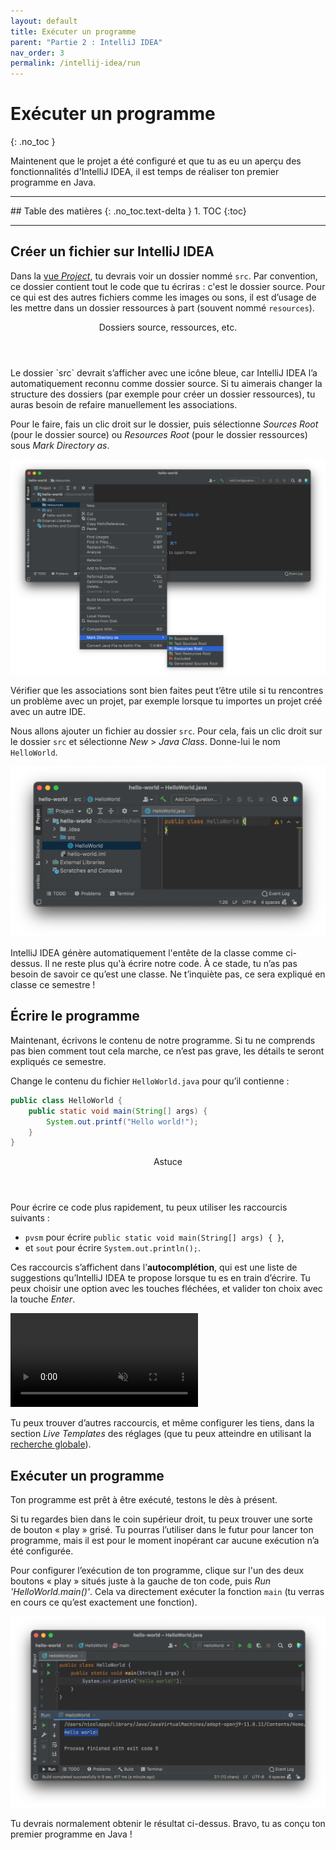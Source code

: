 ```yaml
---
layout: default
title: Exécuter un programme
parent: "Partie 2 : IntelliJ IDEA"
nav_order: 3
permalink: /intellij-idea/run
---
```


# Exécuter un programme
{: .no_toc }

Maintenent que le projet a été configuré et que tu as eu un aperçu des fonctionnalités d'IntelliJ IDEA, il est temps de réaliser ton premier programme en Java.

<hr>
## Table des matières
{: .no_toc.text-delta }
1. TOC
{:toc}
<hr>

## Créer un fichier sur IntelliJ IDEA
Dans la [vue *Project*](ui#palettes-doutils), tu devrais voir un dossier nommé `src`. Par convention, ce dossier contient tout le code que tu écriras : c'est le dossier source. Pour ce qui est des autres fichiers comme les images ou sons, il est d’usage de les mettre dans un dossier ressources à part (souvent nommé `resources`).

<div class="note">
  <header>Dossiers source, ressources, etc.</header>
  <p>Le dossier `src` devrait s’afficher avec une icône bleue, car IntelliJ IDEA l’a automatiquement reconnu comme dossier source. Si tu aimerais changer la structure des dossiers (par exemple pour créer un dossier ressources), tu auras besoin de refaire manuellement les associations.</p>
  <p>Pour le faire, fais un clic droit sur le dossier, puis sélectionne <em>Sources Root</em> (pour le dossier source) ou <em>Resources Root</em> (pour le dossier ressources) sous <em>Mark Directory as</em>.</p>
  <img src="../assets/mark-directory-as.png" alt="Localisation du menu “Mark Directory as”">
  <p>Vérifier que les associations sont bien faites peut t’être utile si tu rencontres un problème avec un projet, par exemple lorsque tu importes un projet créé avec un autre IDE.</p>
</div>

Nous allons ajouter un fichier au dossier `src`. Pour cela, fais un clic droit sur le dossier `src` et sélectionne *New* > *Java Class*. Donne-lui le nom `HelloWorld`.

![Création du fichier](../assets/file-created.png)

IntelliJ IDEA génère automatiquement l'entête de la classe comme ci-dessus. Il ne reste plus qu'à écrire notre code. À ce stade, tu n’as pas besoin de savoir ce qu’est une classe. Ne t’inquiète pas, ce sera expliqué en classe ce semestre&nbsp;!

## Écrire le programme
Maintenant, écrivons le contenu de notre programme. Si tu ne comprends pas bien comment tout cela marche, ce n’est pas grave, les détails te seront expliqués ce semestre.

Change le contenu du fichier `HelloWorld.java` pour qu’il contienne :

```java
public class HelloWorld {
    public static void main(String[] args) {
        System.out.printf("Hello world!");
    }
}
```

<div class="tip">
  <header>Astuce</header>
  <p>Pour écrire ce code plus rapidement, tu peux utiliser les raccourcis suivants :</p>
  <ul>
    <li>
      <code>pvsm</code> pour écrire <code>public static void main(String[] args) { }</code>,
    </li>
    <li>
      et <code>sout</code> pour écrire <code>System.out.println();</code>.
    </li>
  </ul>
  <p>Ces raccourcis s’affichent dans l’<strong>autocomplétion</strong>, qui est une liste de suggestions qu’IntelliJ IDEA te propose lorsque tu es en train d’écrire. Tu peux choisir une option avec les touches fléchées, et valider ton choix avec la touche <em>Enter</em>.</p>
  <video autoplay loop muted playsinline src="../assets/autocomplete.mp4"></video>
  <p>Tu peux trouver d’autres raccourcis, et même configurer les tiens, dans la section <em>Live Templates</em> des réglages (que tu peux atteindre en utilisant la <a href="ui#recherche-globale">recherche globale</a>).</p>
</diV>

## Exécuter un programme
Ton programme est prêt à être exécuté, testons le dès à présent.

Si tu regardes bien dans le coin supérieur droit, tu peux trouver une sorte de bouton « play » grisé. Tu pourras l’utiliser dans le futur pour lancer ton programme, mais il est pour le moment inopérant car aucune exécution n’a été configurée.

Pour configurer l’exécution de ton programme, clique sur l'un des deux boutons « play » situés juste à la gauche de ton code, puis *Run 'HelloWorld.main()'*. Cela va directement exécuter la fonction `main` (tu verras en cours ce qu’est exactement une fonction).

![Résultat d'exécution du programme](../assets/hello-world.png)

Tu devrais normalement obtenir le résultat ci-dessus. Bravo, tu as conçu ton premier programme en Java !
